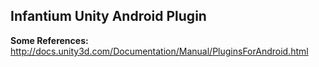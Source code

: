 ## Infantium Unity Android Plugin


**Some References:**
http://docs.unity3d.com/Documentation/Manual/PluginsForAndroid.html


